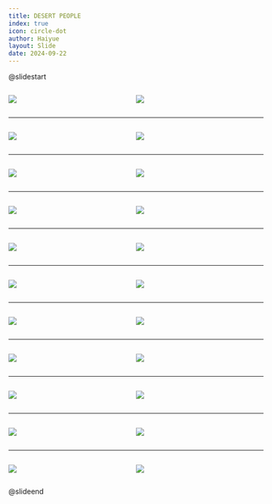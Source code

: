 ```yaml
---
title: DESERT PEOPLE
index: true
icon: circle-dot
author: Haiyue
layout: Slide
date: 2024-09-22
---
```

 
@slidestart

<div style="display:flex">
<div style="flex:1">

![](https://raw.githubusercontent.com/yclord/reading/refs/heads/master/english/Level-P/DESERT%20PEOPLE/001.webp)
</div>
<div style="flex:1">

![](https://raw.githubusercontent.com/yclord/reading/refs/heads/master/english/Level-P/DESERT%20PEOPLE/002.webp)
</div>
</div>

---

<div style="display:flex">
<div style="flex:1">

![](https://raw.githubusercontent.com/yclord/reading/refs/heads/master/english/Level-P/DESERT%20PEOPLE/003.webp)
</div>
<div style="flex:1">

![](https://raw.githubusercontent.com/yclord/reading/refs/heads/master/english/Level-P/DESERT%20PEOPLE/004.webp)
</div>
</div>

---

<div style="display:flex">
<div style="flex:1">

![](https://raw.githubusercontent.com/yclord/reading/refs/heads/master/english/Level-P/DESERT%20PEOPLE/005.webp)
</div>
<div style="flex:1">

![](https://raw.githubusercontent.com/yclord/reading/refs/heads/master/english/Level-P/DESERT%20PEOPLE/006.webp)
</div>
</div>

---

<div style="display:flex">
<div style="flex:1">

![](https://raw.githubusercontent.com/yclord/reading/refs/heads/master/english/Level-P/DESERT%20PEOPLE/007.webp)
</div>
<div style="flex:1">

![](https://raw.githubusercontent.com/yclord/reading/refs/heads/master/english/Level-P/DESERT%20PEOPLE/008.webp)
</div>
</div>

---

<div style="display:flex">
<div style="flex:1">

![](https://raw.githubusercontent.com/yclord/reading/refs/heads/master/english/Level-P/DESERT%20PEOPLE/009.webp)
</div>
<div style="flex:1">

![](https://raw.githubusercontent.com/yclord/reading/refs/heads/master/english/Level-P/DESERT%20PEOPLE/010.webp)
</div>
</div>

---

<div style="display:flex">
<div style="flex:1">

![](https://raw.githubusercontent.com/yclord/reading/refs/heads/master/english/Level-P/DESERT%20PEOPLE/011.webp)
</div>
<div style="flex:1">

![](https://raw.githubusercontent.com/yclord/reading/refs/heads/master/english/Level-P/DESERT%20PEOPLE/012.webp)
</div>
</div>

---

<div style="display:flex">
<div style="flex:1">

![](https://raw.githubusercontent.com/yclord/reading/refs/heads/master/english/Level-P/DESERT%20PEOPLE/013.webp)
</div>
<div style="flex:1">

![](https://raw.githubusercontent.com/yclord/reading/refs/heads/master/english/Level-P/DESERT%20PEOPLE/014.webp)
</div>
</div>

---

<div style="display:flex">
<div style="flex:1">

![](https://raw.githubusercontent.com/yclord/reading/refs/heads/master/english/Level-P/DESERT%20PEOPLE/015.webp)
</div>
<div style="flex:1">

![](https://raw.githubusercontent.com/yclord/reading/refs/heads/master/english/Level-P/DESERT%20PEOPLE/016.webp)
</div>
</div>

---

<div style="display:flex">
<div style="flex:1">

![](https://raw.githubusercontent.com/yclord/reading/refs/heads/master/english/Level-P/DESERT%20PEOPLE/017.webp)
</div>
<div style="flex:1">

![](https://raw.githubusercontent.com/yclord/reading/refs/heads/master/english/Level-P/DESERT%20PEOPLE/018.webp)
</div>
</div>

---

<div style="display:flex">
<div style="flex:1">

![](https://raw.githubusercontent.com/yclord/reading/refs/heads/master/english/Level-P/DESERT%20PEOPLE/019.webp)
</div>
<div style="flex:1">

![](https://raw.githubusercontent.com/yclord/reading/refs/heads/master/english/Level-P/DESERT%20PEOPLE/020.webp)
</div>
</div>

---

<div style="display:flex">
<div style="flex:1">

![](https://raw.githubusercontent.com/yclord/reading/refs/heads/master/english/Level-P/DESERT%20PEOPLE/021.webp)
</div>
<div style="flex:1">

![](https://raw.githubusercontent.com/yclord/reading/refs/heads/master/english/Level-P/DESERT%20PEOPLE/022.webp)
</div>
</div>

@slideend